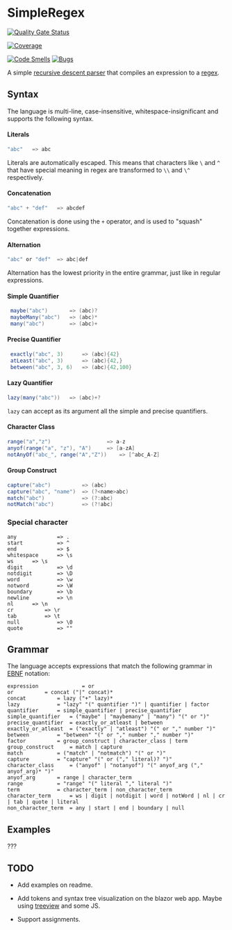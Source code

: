 # SimpleRegex

[![Quality Gate Status](https://sonarcloud.io/api/project_badges/measure?project=gregpedis_simpleregex&metric=alert_status)](https://sonarcloud.io/summary/new_code?id=gregpedis_simpleregex)

[![Coverage](https://sonarcloud.io/api/project_badges/measure?project=gregpedis_simpleregex&metric=coverage)](https://sonarcloud.io/summary/new_code?id=gregpedis_simpleregex)

[![Code Smells](https://sonarcloud.io/api/project_badges/measure?project=gregpedis_simpleregex&metric=code_smells)](https://sonarcloud.io/summary/new_code?id=gregpedis_simpleregex)
[![Bugs](https://sonarcloud.io/api/project_badges/measure?project=gregpedis_simpleregex&metric=bugs)](https://sonarcloud.io/summary/new_code?id=gregpedis_simpleregex)

A simple [recursive descent parser](https://en.wikipedia.org/wiki/Recursive_descent_parser) that compiles an expression to a [regex](https://en.wikipedia.org/wiki/Regular_expression).

## Syntax

The language is multi-line, case-insensitive, whitespace-insignificant and supports the following syntax.

#### Literals

```csharp
"abc"   => abc
```

Literals are automatically escaped. This means that characters like `\` and `^` that have special meaning in regex are transformed to `\\` and `\^` respectively.

#### Concatenation

```csharp
"abc" + "def"   => abcdef
```

Concatenation is done using the `+` operator, and is used to "squash" together expressions.

#### Alternation

```csharp
"abc" or "def"  => abc|def
```

Alternation has the lowest priority in the entire grammar, just like in regular expressions.

#### Simple Quantifier

```csharp
 maybe("abc")       => (abc)?
 maybeMany("abc")   => (abc)*
 many("abc")        => (abc)+
 ```

#### Precise Quantifier

```csharp
 exactly("abc", 3)      => (abc){42}
 atLeast("abc", 3)      => (abc){42,}
 between("abc", 3, 6)   => (abc){42,100}
 ```

 #### Lazy Quantifier

```csharp
lazy(many("abc"))   => (abc)+?
```

`lazy` can accept as its argument all the simple and precise quantifiers.

#### Character Class

```csharp
range("a","z")		            => a-z
anyof(range("a", "z"), "A")	    => [a-zA]
notAnyOf("abc_", range("A","Z"))    => [^abc_A-Z]
```

#### Group Construct

```csharp
capture("abc")          => (abc)
capture("abc", "name")  => (?<name>abc)
match("abc")            => (?:abc)
notMatch("abc")         => (?!abc)
```

### Special character

```
any             => .
start           => ^
end             => $
whitespace      => \s
ws		=> \s
digit	        => \d
notdigit        => \D
word	        => \w
notword         => \W
boundary        => \b
newline	        => \n
nl		=> \n
cr	        => \r
tab	        => \t
null	        => \0
quote	        => ""
```

## Grammar

The language accepts expressions that match the following grammar in [EBNF](https://en.wikipedia.org/wiki/Extended_Backus%E2%80%93Naur_form) notation:

```ebnf
expression              = or
or			= concat ("|" concat)*
concat			= lazy ("+" lazy)*
lazy			= "lazy" "(" quantifier ")" | quantifier | factor
quantifier		= simple_quantifier | precise_quantifier
simple_quantifier	= ("maybe" | "maybemany" | "many") "(" or ")"
precise_quantifier	= exactly_or_atleast | between
exactly_or_atleast	= ("exactly" | "atleast") "(" or "," number ")"
between			= "between" "(" or "," number "," number ")"
factor			= group_construct | character_class | term
group_construct		= match | capture
match			= ("match" | "notmatch") "(" or ")"
capture			= "capture" "(" or ("," literal)? ")"
character_class		= ("anyof" | "notanyof") "(" anyof_arg ("," anyof_arg)* ")"
anyof_arg		= range | character_term
range			= "range" "(" literal "," literal ")"
term			= character_term | non_character_term
character_term		= ws | digit | notdigit | word | notWord | nl | cr | tab | quote | literal
non_character_term	= any | start | end | boundary | null
```

## Examples

???

## TODO

- Add examples on readme.

-  Add tokens and syntax tree visualization on the blazor web app. Maybe using [treeview](https://www.w3schools.com/howto/howto_js_treeview.asp) and some JS.
- Support assignments.

